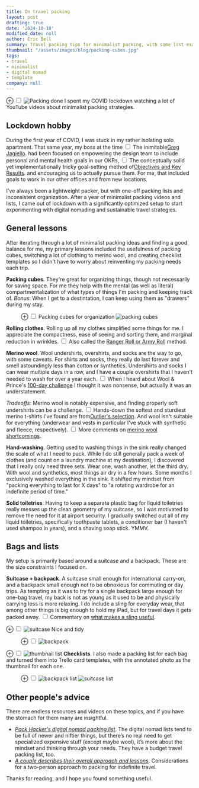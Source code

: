 ```yaml
---
title: On travel packing
layout: post
drafting: true
date: '2024-10-10'
modified_date: null
author: Eric Bell
summary: Travel packing tips for minimalist packing, with some list examples.
thumbnail: "/assets/images/blog/packing-cubes.jpg"
tags:
- travel
- minimalist
- digital nomad
- template
company: null
---
```


<label for="mn-packed" class="margin-toggle">⊕</label>
<input type="checkbox" id="mn-packed" class="margin-toggle"/>
<span class="marginnote">
  <img src="/assets/images/blog/packing-ready.jpg" alt="Packing done">
</span>I spent my COVID lockdown watching a lot of YouTube videos about minimalist packing strategies.

## Lockdown hobby

During the first year of COVID, I was stuck in my rather isolating solo apartment. That same year, my boss at the time<label for="sn-5" class="margin-toggle sidenote-number"></label>
<input type="checkbox" id="sn-5" class="margin-toggle"/>
<span class="sidenote">The inimitable<a href="https://thineownadvice.substack.com/">Greg Jagiello</a>.</span>
had been focused on empowering the design team to include personal and mental health goals in our OKRs,<label for="sn-6" class="margin-toggle sidenote-number"></label>
<input type="checkbox" id="sn-6" class="margin-toggle"/>
<span class="sidenote">The conceptually solid yet implementationally tricky goal-setting method of<a href="https://review.firstround.com/how-to-make-okrs-actually-work-at-your-startup/">Objectives and Key Results</a>.</span> 
and encouraging us to actually pursue them. For me, that included goals to work in our other offices and from new locations.

I've always been a lightweight packer, but with one-off packing lists and inconsistent organization. After a year of minimalist packing videos and lists, I came out of lockdown with a significantly optimized setup to start experimenting with digital nomading and sustainable travel strategies. 

## General lessons

After iterating through a lot of minimalist packing ideas and finding a good balance for me, my primary lessons included the usefulness of packing cubes, switching a lot of clothing to merino wool, and creating checklist templates so I didn't have to worry about reinventing my packing needs each trip.

**Packing cubes**. They're great for organizing things, though not necessarily for saving space. For me they help with the mental (as well as literal) compartmentalization of what types of things I'm packing and keeping track of. *Bonus*: When I get to a destintation, I can keep using them as "drawers" during my stay.

<figure class="">
		<label for="mn-cubes" class="margin-toggle">⊕</label>
		<input type="checkbox" id="mn-cubes" class="margin-toggle">
		<span class="marginnote">Packing cubes for organization</span>
		<img src="/assets/images/blog/packing-cubes.jpg" alt="packing cubes">
</figure>

**Rolling clothes**. Rolling up all my clothes simplified some things for me. I appreciate the compactness, ease of seeing and sorting them, and marginal reduction in wrinkles.<label for="sn-0" class="margin-toggle sidenote-number"></label>
<input type="checkbox" id="sn-0" class="margin-toggle"/>
<span class="sidenote">Also called the <a href="https://www.youtube.com/watch?v=2QyYgZ6Lrqg">Ranger Roll or Army Roll</a> method.</span>

**Merino wool**.  Wool undershirts, overshirts, and socks are the way to go, with some caveats. For shirts and socks, they really do last forever and smell astoundingly less than cotton or synthetics. Undershirts and socks I can wear multiple days in a row, and I have a couple overshirts that I haven't needed to wash for over a year each.<label for="sn-1" class="margin-toggle sidenote-number"></label>
<input type="checkbox" id="sn-1" class="margin-toggle"/>
<span class="sidenote">
When I heard about Wool & Prince's <a href="https://woolandprince.com/blogs/everyday-merino/your-next-shirt-could-be-on-us">100-day challenge</a> I thought it was nonsense, but actually it was an understatement.
</span>

*Tradeoffs*: Merino wool is notably expensive, and finding properly soft undershirts can be a challenge.<label for="sn-2" class="margin-toggle sidenote-number"></label>
<input type="checkbox" id="sn-2" class="margin-toggle"/>
<span class="sidenote">Hands-down the softest and sturdiest merino t-shirts I've found are from<a href="https://outlier.nyc/collections/shirts/ultrafine-merino-cut-one-t-shirt">Outlier's selection</a>.</span>
And wool isn't suitable for everything (underwear and vests in particular I've stuck with synthetic and fleece, respectively).<label for="sn-3" class="margin-toggle sidenote-number"></label>
<input type="checkbox" id="sn-3" class="margin-toggle"/>
<span class="sidenote">
More comments on <a href="https://www.youtube.com/watch?v=BHv-6U9eeWY&t=1667s">merino wool shortcomings</a>.
</span>

**Hand-washing**. Getting used to washing things in the sink really changed the scale of what I need to pack. While I do still generally pack a week of clothes (and count on a laundry machine at my destination), I discovered that I really only need three sets. Wear one, wash another, let the third dry. With wool and synthetics, most things air dry in a few hours. Some months I exclusively washed everything in the sink. It shifted my mindset from "packing everything to last for X days" to "a rotating wardrobe for an indefinite period of time."

**Solid toiletries**. Having to keep a separate plastic bag for liquid toiletries really messes up the clean geometry of my suitcase, so I was motivated to remove the need for it at airport security. I gradually switched out all of my liquid toiletries, specifically toothpaste tablets, a conditioner bar (I haven't used shampoo in years), and a shaving soap stick. YMMV.
## Bags and lists

My setup is primarily based around a suitcase and a backpack. These are the size constraints I focused on.

**Suitcase + backpack**. A suitcase small enough for international carry-on, and a backpack small enough not to be obnoxious for commuting or day trips. As tempting as it was to try for a single backpack large enough for one-bag travel, my back is not as young as it used to be and physically carrying less is more relaxing. I do include a sling for everyday wear, that among other things is big enough to hold my iPad, but for travel days it gets packed away.<label for="sn-4" class="margin-toggle sidenote-number"></label>
<input type="checkbox" id="sn-4" class="margin-toggle"/>
<span class="sidenote">
Commentary on <a href="https://www.youtube.com/watch?v=cS3r4xMXTlg">what makes a sling useful</a>.
</span>

<label for="mn-suitcase" class="margin-toggle">⊕</label>
<input type="checkbox" id="mn-suitcase" class="margin-toggle"/>
<span class="marginnote">
	<img src="/assets/images/blog/packing-suitcase.jpg" alt="suitcase">
	Nice and tidy</span>
<figure class="">
		<label for="mn-cubes" class="margin-toggle">⊕</label>
		<input type="checkbox" id="mn-cubes" class="margin-toggle">
		<span class="marginnote"></span>
		<img src="/assets/images/blog/packing-backpack.jpg" alt="backpack">
</figure>

<label for="mn-cards" class="margin-toggle">⊕</label>
<input type="checkbox" id="mn-cards" class="margin-toggle"/>
<span class="marginnote"><img src="/assets/images/blog/packing-trello-cards.png" alt="thumbnail list"></span>
**Checklists**. I also made a packing list for each bag and turned them into Trello card templates, with the annotated photo as the thumbnail for each one.

<figure class="flex">
		<label for="mn-lists" class="margin-toggle">⊕</label>
		<input type="checkbox" id="mn-lists" class="margin-toggle">
		<span class="marginnote"></span>
		<span>
			<img src="/assets/images/blog/packing-checklist-backpack.png" alt="backpack list">
			<img src="/assets/images/blog/packing-checklist-suitcase.png" alt="suitcase list">
		</span>
</figure>

## Other people's advice

There are endless resources and videos on these topics, and if you have the stomach for them many are insightful.
- [*Pack Hacker's digital nomad packing list*](https://packhacker.com/packing-list/digital-nomad/). The digital nomad lists tend to be full of newer and niftier things, but there’s no real need to get specialized expensive stuff (except maybe wool), it’s more about the mindset and thinking through your needs. They have a budget travel packing list, too.
- [*A couple describes their overall approach and lessons*](https://youtu.be/M4WxFM2uV2U). Considerations for a two-person approach to packing for indefinite travel.

Thanks for reading, and I hope you found something useful.
